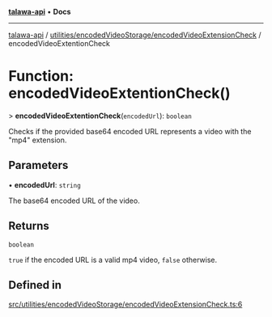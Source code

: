 [**talawa-api**](../../../../README.md) • **Docs**

***

[talawa-api](../../../../modules.md) / [utilities/encodedVideoStorage/encodedVideoExtensionCheck](../README.md) / encodedVideoExtentionCheck

# Function: encodedVideoExtentionCheck()

\> **encodedVideoExtentionCheck**(`encodedUrl`): `boolean`

Checks if the provided base64 encoded URL represents a video with the "mp4" extension.

## Parameters

• **encodedUrl**: `string`

The base64 encoded URL of the video.

## Returns

`boolean`

`true` if the encoded URL is a valid mp4 video, `false` otherwise.

## Defined in

[src/utilities/encodedVideoStorage/encodedVideoExtensionCheck.ts:6](https://github.com/PalisadoesFoundation/talawa-api/blob/f1c816bca43cc03a8c1bd303394e2550a50db017/src/utilities/encodedVideoStorage/encodedVideoExtensionCheck.ts#L6)

